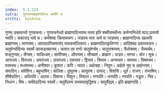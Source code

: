 ```yaml
---
index:  5.1.124
sutra:  गुणवचनब्राह्मणादिभ्यः कर्मणि च
vritti:  kashika 
---
```


गुणम् उक्तवन्तो गुणवचनाः। गुणवचनेध्यो ब्राह्मणादिभ्यश्च तस्य इति षष्थीसमर्थेभ्यः कर्मण्यभिधेये ष्यञ् प्रत्ययो भवति। चकाराद् भावे च। कर्मशब्दः क्रियावचनः। जडस्य भावः कर्म वा जाड्यम्। ब्राह्मणादिभ्यः खल्वपि ब्राह्मण्यम्। माणव्यम्। आपादपरिसमाप्तेर् भावकर्माधिकारः। ब्राह्मणादिराकृतिगणः। आदिशब्दः प्रकारवचनः। चतुर्वर्ण्यादिभ्यः स्वार्थे उपसङ्ख्यानम्। चत्वार एव वर्णाः चातुर्वर्ण्यम्। चातुराश्रम्यम्। त्रैलोक्यम्। त्रैस्वर्यम्। षाड्गुण्यम्। सैन्यम्। सान्निध्यम्। सामीप्यम्। औपम्यम्। सौख्यम्। ब्राह्मण। वाडव। माणव। चोर। मूक। आराधय। विराधय। अपराधय। उपराधय। एकभाव। द्विभाव। त्रिभाव। अन्यभाव। समस्थ। विषमस्थ। परमस्थ। मध्यमस्थ। अनीश्वर। कुशल। कपि। चपल। अक्षेत्रज्ञ। निपुण। अर्हतो नुम् च आर्हन्त्यम्। संवादिन्। संवेशिन्। बहुभाषिन्। बालिश। दुष्पुरुष। कापुरुष। दायाद्। विशसि। धूर्त। राजन्। संभाषिन्। शीर्षपातिन्। अधिपति। अलस। पिशाच। पिशुन। विशाल। गणपति। धनपति। नरपति। गडुल। निव। निधान। विष। सर्ववेदादिभ्यः स्वार्थे। चतुर्वेदस्य उभयपदवृद्धिश्च। चातुर्वैद्यम्। इति ब्राह्मणादिः।

